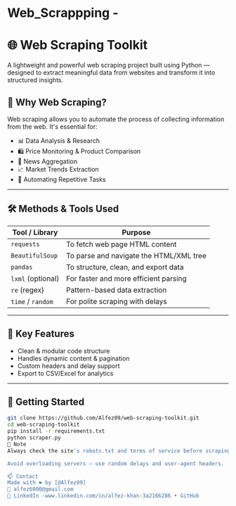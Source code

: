 # Web_Scrappping -
# 🌐 Web Scraping Toolkit

A lightweight and powerful web scraping project built using Python — designed to extract meaningful data from websites and transform it into structured insights.

## 📌 Why Web Scraping?

Web scraping allows you to automate the process of collecting information from the web. It's essential for:

- 📊 Data Analysis & Research
- 🛍️ Price Monitoring & Product Comparison
- 📰 News Aggregation
- 📈 Market Trends Extraction
- 🤖 Automating Repetitive Tasks

---

## 🛠️ Methods & Tools Used

| Tool / Library     | Purpose                                 |
|--------------------|------------------------------------------|
| `requests`         | To fetch web page HTML content           |
| `BeautifulSoup`    | To parse and navigate the HTML/XML tree  |
| `pandas`           | To structure, clean, and export data     |
| `lxml` (optional)  | For faster and more efficient parsing    |
| `re` (regex)       | Pattern-based data extraction            |
| `time` / `random`  | For polite scraping with delays          |

---

## 🧩 Key Features

- Clean & modular code structure
- Handles dynamic content & pagination
- Custom headers and delay support
- Export to CSV/Excel for analytics

---

## 🚀 Getting Started

```bash
git clone https://github.com/Alfez09/web-scraping-toolkit.git
cd web-scraping-toolkit
pip install -r requirements.txt
python scraper.py
📎 Note
Always check the site's robots.txt and terms of service before scraping.

Avoid overloading servers — use random delays and user-agent headers.

📫 Contact
Made with ❤️ by [@Alfez09]
📧 alfez6000@gmail.com
🔗 LinkedIn -www.linkedin.com/in/alfez-khan-3a2166286 • GitHub

